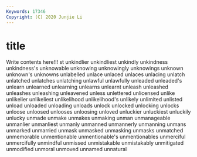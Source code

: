 ```yaml
---
Keywords: 17346
Copyright: (C) 2020 Junjie Li
---
```


# title

Write contents here!!!
st 
unkindlier 
unkindliest 
unkindly 
unkindness
unkindness's 
unknowable 
unknowing 
unknowingly 
unknowings 
unknown 
unknown's 
unknowns 
unlabelled 
unlace
unlaced 
unlaces 
unlacing 
unlatch 
unlatched 
unlatches 
unlatching 
unlawful 
unlawfully 
unleaded
unleaded's 
unlearn 
unlearned 
unlearning 
unlearns 
unlearnt 
unleash 
unleashed 
unleashes 
unleashing
unleavened 
unless 
unlettered 
unlicensed 
unlike 
unlikelier 
unlikeliest 
unlikelihood 
unlikelihood's 
unlikely
unlimited 
unlisted 
unload 
unloaded 
unloading 
unloads 
unlock 
unlocked 
unlocking 
unlocks
unloose 
unloosed 
unlooses 
unloosing 
unloved 
unluckier 
unluckiest 
unluckily 
unlucky 
unmade
unmake 
unmakes 
unmaking 
unman 
unmanageable 
unmanlier 
unmanliest 
unmanly 
unmanned 
unmannerly
unmanning 
unmans 
unmarked 
unmarried 
unmask 
unmasked 
unmasking 
unmasks 
unmatched 
unmemorable
unmentionable 
unmentionable's 
unmentionables 
unmerciful 
unmercifully 
unmindful 
unmissed 
unmistakable 
unmistakably 
unmitigated
unmodified 
unmoral 
unmoved 
unnamed 
unnatural 
